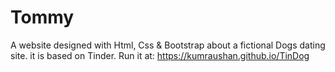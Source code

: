 # Tommy
A website designed with Html, Css & Bootstrap about a fictional Dogs dating site. it is based on Tinder. Run it at: https://kumraushan.github.io/TinDog
